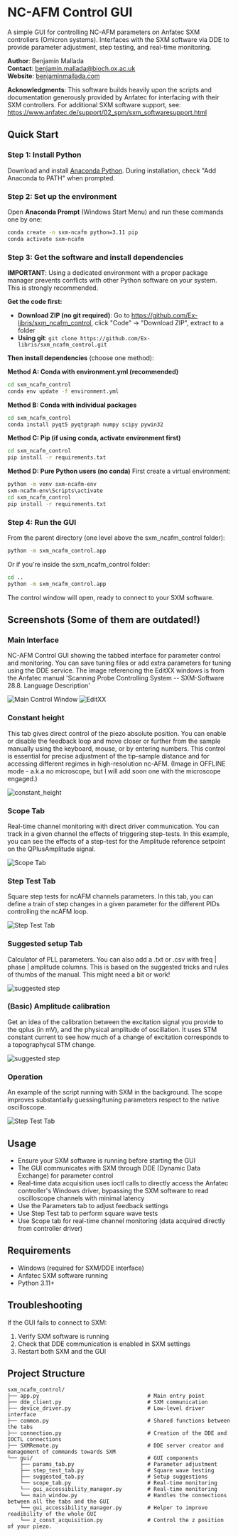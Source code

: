 # NC-AFM Control GUI

A simple GUI for controlling NC-AFM parameters on Anfatec SXM controllers (Omicron systems). Interfaces with the SXM software via DDE to provide parameter adjustment, step testing, and real-time monitoring.

**Author**: Benjamin Mallada  
**Contact**: [benjamin.mallada@bioch.ox.ac.uk](mailto:benjamin.mallada@bioch.ox.ac.uk)  
**Website**: [benjaminmallada.com](https://www.benjaminmallada.com/)

**Acknowledgments**: This software builds heavily upon the scripts and documentation generously provided by Anfatec for interfacing with their SXM controllers. For additional SXM software support, see: https://www.anfatec.de/support/02_spm/sxm_softwaresupport.html

## Quick Start

### Step 1: Install Python
Download and install [Anaconda Python](https://www.anaconda.com/download). During installation, check "Add Anaconda to PATH" when prompted.

### Step 2: Set up the environment
Open **Anaconda Prompt** (Windows Start Menu) and run these commands one by one:

```bash
conda create -n sxm-ncafm python=3.11 pip
conda activate sxm-ncafm
```

### Step 3: Get the software and install dependencies

**IMPORTANT**: Using a dedicated environment with a proper package manager prevents conflicts with other Python software on your system. This is strongly recommended.

**Get the code first:**
- **Download ZIP (no git required)**: Go to https://github.com/Ex-libris/sxm_ncafm_control, click "Code" → "Download ZIP", extract to a folder
- **Using git**: `git clone https://github.com/Ex-libris/sxm_ncafm_control.git`

**Then install dependencies** (choose one method):

**Method A: Conda with environment.yml (recommended)**
```bash
cd sxm_ncafm_control
conda env update -f environment.yml
```

**Method B: Conda with individual packages**
```bash
cd sxm_ncafm_control
conda install pyqt5 pyqtgraph numpy scipy pywin32
```

**Method C: Pip (if using conda, activate environment first)**
```bash
cd sxm_ncafm_control
pip install -r requirements.txt
```

**Method D: Pure Python users (no conda)**
First create a virtual environment:
```bash
python -m venv sxm-ncafm-env
sxm-ncafm-env\Scripts\activate
cd sxm_ncafm_control
pip install -r requirements.txt
```

### Step 4: Run the GUI
From the parent directory (one level above the sxm_ncafm_control folder):
```bash
python -m sxm_ncafm_control.app
```

Or if you're inside the sxm_ncafm_control folder:
```bash
cd ..
python -m sxm_ncafm_control.app
```

The control window will open, ready to connect to your SXM software.

## Screenshots (Some of them are outdated!)

### Main Interface
NC-AFM Control GUI showing the tabbed interface for parameter control and monitoring. You can save tuning files or add extra parameters for tuning using the DDE service. The image referencing the EditXX windows is from the Anfatec manual 'Scanning Probe Controlling System -- SXM-Software 28.8. Language Description'

![Main Control Window](screenshots/main_window.png)
![EditXX](screenshots/Edit_XX_LanguageDescription_Anfatec_Manual_28-02.png)

### Constant height
This tab gives direct control of the piezo absolute position. You can enable or disable the feedback loop and move closer or further from the sample manually using the keyboard, mouse, or by entering numbers. This control is essential for precise adjustment of the tip–sample distance and for accessing different regimes in high-resolution nc-AFM. (Image in OFFLINE mode - a.k.a no microscope, but I will add soon one with the microscope engaged.)

![constant_height](screenshots/constant_height.gif)

### Scope Tab
Real-time channel monitoring with direct driver communication. You can track in a given channel the effects of triggering step-tests. In this example, you can see the effects of a step-test for the Amplitude reference setpoint on the QPlusAmplitude signal. 

![Scope Tab](screenshots/pll_state_0.png)

### Step Test Tab
Square step tests for ncAFM channels parameters. In this tab, you can define a train of step changes in a given parameter for the different PIDs controlling the ncAFM loop.

![Step Test Tab](screenshots/step_test_tab.png)

### Suggested setup Tab
Calculator of PLL parameters. You can also add a .txt or .csv with freq | phase | amplitude columns. This is based on the suggested tricks and rules of thumbs of the manual. This might need a bit or work!

![suggested step](screenshots/suggested_setup.png)

### (Basic) Amplitude calibration
Get an idea of the calibration between the excitation signal you provide to the qplus (in mV), and the physical amplitude of oscillation. It uses STM constant current to see how much of a change of excitation corresponds to a topographycal STM change. 

![suggested step](screenshots/calibration.png)

### Operation
An example of the script running with SXM in the background. The scope improves substantially guessing/tuning parameters respect to the native oscilloscope.

![Step Test Tab](screenshots/full_window.png)

## Usage
- Ensure your SXM software is running before starting the GUI
- The GUI communicates with SXM through DDE (Dynamic Data Exchange) for parameter control
- Real-time data acquisition uses ioctl calls to directly access the Anfatec controller's Windows driver, bypassing the SXM software to read oscilloscope channels with minimal latency
- Use the Parameters tab to adjust feedback settings
- Use Step Test tab to perform square wave tests
- Use Scope tab for real-time channel monitoring (data acquired directly from controller driver)

## Requirements
- Windows (required for SXM/DDE interface)
- Anfatec SXM software running
- Python 3.11+

## Troubleshooting
If the GUI fails to connect to SXM:
1. Verify SXM software is running
2. Check that DDE communication is enabled in SXM settings
3. Restart both SXM and the GUI

## Project Structure
```
sxm_ncafm_control/
├── app.py                                  # Main entry point
├── dde_client.py                           # SXM communication
├── device_driver.py                        # Low-level driver interface
├── common.py                               # Shared functions between the tabs
├── connection.py                           # Creation of the DDE and IOCTL connections
├── SXMRemote.py                            # DDE server creator and management of commands towards SXM
└── gui/                                    # GUI components
    ├── params_tab.py                       # Parameter adjustment
    ├── step_test_tab.py                    # Square wave testing
    ├── suggested_tab.py                    # Setup suggestions
    └── scope_tab.py                        # Real-time monitoring
    └── gui_accessibility_manager.py        # Real-time monitoring
    └── main_window.py                      # Handles the connections between all the tabs and the GUI
    └── gui_accessibility_manager.py        # Helper to improve readibility of the whole GUI
    └── z_const_acquisition.py              # Control the z position of your piezo.
```
